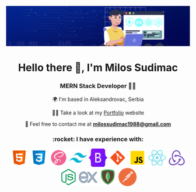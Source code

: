 
<img src="./img/githubImg.png" alt="Img"/>


<h1 align="center">Hello there 👋, I'm Milos Sudimac</h1>

<h3 align="center">MERN Stack Developer 👨‍💻 </h3>

<div align="center">

🌍  I'm based in Aleksandrovac, Serbia
  
   👨‍💻 Take a look at my [Portfolio](https://sudimacmilos.vercel.app/) website  

 💬 Feel free to contact me at **milossudimac1988@gmail.com**
  
</div>


<h3 align="center">:rocket: I have experience with:</h3>

<p align="center"> 
  <img src="./img/html.png" alt="Hhtml" width="50" height="50"/>
  <img src="./img/css.png" alt="Css" width="50" height="50"/>
  <img src="./img/sass.png" alt="Sass" width="50" height="50"/>
  <img src="./img/tailwind.png" alt="Tailwind" width="50" height="50"/>
  <img src="./img/bootstrap.png" alt="Bootstrap" width="50" height="50"/>
  <img src="./img/git.png" alt="git" width="50" height="50"/>
  <img src="./img/javascript.png" alt="Javascript" width="50" height="50"/>
  <img src="./img/react.png" alt="React" width="50" height="50"/>
  <img src="./img/redux.png" alt="Redux" width="50" height="50"/>
  <img src="./img/node.png" alt="Node" width="50" height="50"/>
  <img src="./img/express.png" alt="Express" width="50" height="50"/>
  <img src="./img/mongoDb.png" alt="MongoDB" width="50" height="50"/>
  <img src="./img/postman.webp" alt="Postman" width="50" height="50"/>
  
</p>


